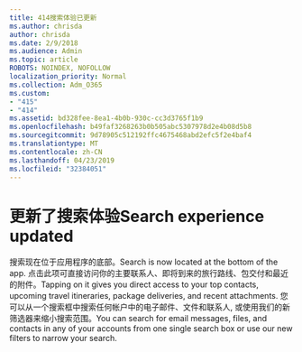 ```yaml
---
title: 414搜索体验已更新
ms.author: chrisda
author: chrisda
ms.date: 2/9/2018
ms.audience: Admin
ms.topic: article
ROBOTS: NOINDEX, NOFOLLOW
localization_priority: Normal
ms.collection: Adm_O365
ms.custom:
- "415"
- "414"
ms.assetid: bd328fee-8ea1-4b0b-930c-cc3d3765f1b9
ms.openlocfilehash: b49faf3268263b0b505abc5307978d2e4b08d5b8
ms.sourcegitcommit: 9d78905c512192ffc4675468abd2efc5f2e4baf4
ms.translationtype: MT
ms.contentlocale: zh-CN
ms.lasthandoff: 04/23/2019
ms.locfileid: "32384051"
---
```

# <a name="search-experience-updated"></a><span data-ttu-id="425e2-102">更新了搜索体验</span><span class="sxs-lookup"><span data-stu-id="425e2-102">Search experience updated</span></span>

<span data-ttu-id="425e2-103">搜索现在位于应用程序的底部。</span><span class="sxs-lookup"><span data-stu-id="425e2-103">Search is now located at the bottom of the app.</span></span> <span data-ttu-id="425e2-104">点击此项可直接访问你的主要联系人、即将到来的旅行路线、包交付和最近的附件。</span><span class="sxs-lookup"><span data-stu-id="425e2-104">Tapping on it gives you direct access to your top contacts, upcoming travel itineraries, package deliveries, and recent attachments.</span></span> <span data-ttu-id="425e2-105">您可以从一个搜索框中搜索任何帐户中的电子邮件、文件和联系人, 或使用我们的新筛选器来缩小搜索范围。</span><span class="sxs-lookup"><span data-stu-id="425e2-105">You can search for email messages, files, and contacts in any of your accounts from one single search box or use our new filters to narrow your search.</span></span>
